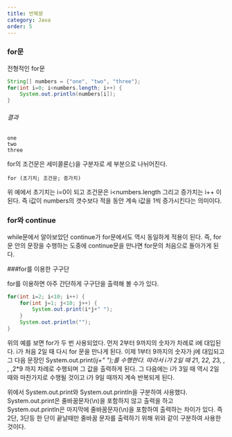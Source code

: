 ```yaml
---
title: 반복문
category: Java
order: 5
---
```


### for문
전형적인 for문
```java
String[] numbers = {"one", "two", "three"};
for(int i=0; i<numbers.length; i++) {
    System.out.println(numbers[i]);
}
```
###### 결과
```
one
two
three
```

for의 조건문은 세미콜론(;)을 구분자로 세 부분으로 나뉘어진다.
```
for (초기치; 조건문; 증가치)
```
위 예에서 초기치는 i=0이 되고 조건문은 i<numbers.length 그리고 증가치는 i++ 이 된다. 즉 i값이 numbers의 갯수보다 적을 동안 계속 i값을 1씩 증가시킨다는 의미이다.
### for와 continue

while문에서 알아보았던 continue가 for문에서도 역시 동일하게 적용이 된다. 즉, for문 안의 문장을 수행하는 도중에 continue문을 만나면 for문의 처음으로 돌아가게 된다.

###for를 이용한 구구단

for를 이용하면 아주 간단하게 구구단을 출력해 볼 수가 있다.
```java
for(int i=2; i<10; i++) {
    for(int j=1; j<10; j++) {
        System.out.print(i*j+" ");
    }
    System.out.println("");
}
```
위의 예를 보면 for가 두 번 사용되었다. 먼저 2부터 9까지의 숫자가 차례로 i에 대입된다. i가 처음 2일 때 다시 for 문을 만나게 된다. 이제 1부터 9까지의 숫자가 j에 대입되고 그 다음 문장인 System.out.print(i*j+" ");를 수행한다. 따라서 i가 2일 때 2*1, 2*2, 2*3, , , ,2*9 까지 차례로 수행되며 그 값을 출력하게 된다. 그 다음에는 i가 3일 때 역시 2일 때와 마찬가지로 수행될 것이고 i가 9일 때까지 계속 반복되게 된다.

위에서 System.out.print와 System.out.println을 구분하여 사용했다. System.out.print은 줄바꿈문자(\n)을 포함하지 않고 출력을 하고 System.out.println은 마지막에 줄바꿈문자(\n)을 포함하여 출력하는 차이가 있다. 즉 2단, 3단등 한 단이 끝날때만 줄바꿈 문자를 출력하기 위해 위와 같이 구분하여 사용한 것이다.

